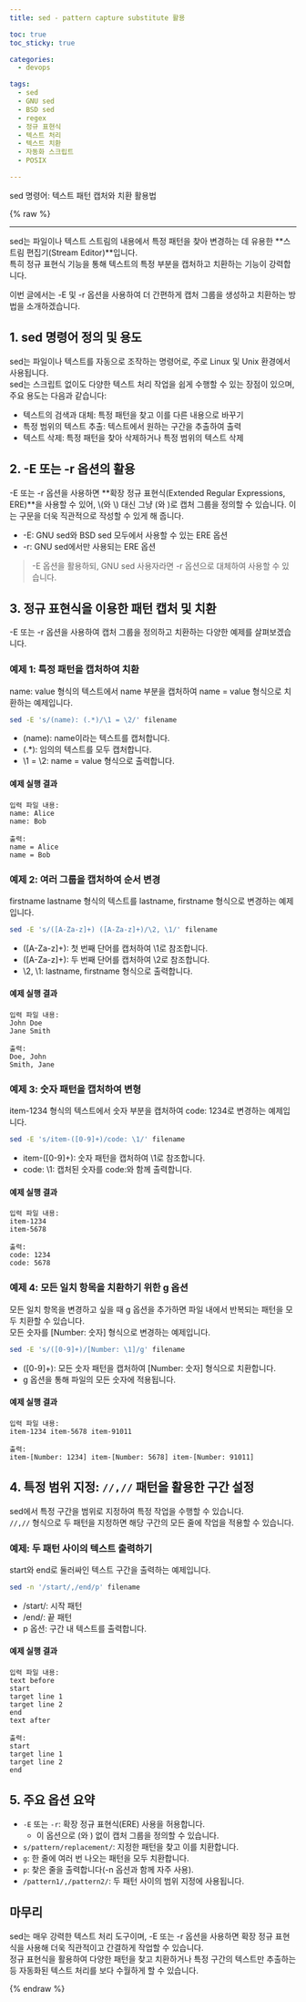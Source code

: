 ```yaml
---
title: sed - pattern capture substitute 활용

toc: true
toc_sticky: true

categories:
  - devops

tags:
  - sed
  - GNU sed
  - BSD sed
  - regex
  - 정규 표현식
  - 텍스트 처리
  - 텍스트 치환
  - 자동화 스크립트
  - POSIX

---
```

 
sed 명령어: 텍스트 패턴 캡처와 치환 활용법

{% raw %}

---
sed는 파일이나 텍스트 스트림의 내용에서 특정 패턴을 찾아 변경하는 데 유용한 **스트림 편집기(Stream Editor)**입니다.  
특히 정규 표현식 기능을 통해 텍스트의 특정 부분을 캡처하고 치환하는 기능이 강력합니다.    
  
이번 글에서는 -E 및 -r 옵션을 사용하여 더 간편하게 캡처 그룹을 생성하고 치환하는 방법을 소개하겠습니다.

## 1. sed 명령어 정의 및 용도

sed는 파일이나 텍스트를 자동으로 조작하는 명령어로, 주로 Linux 및 Unix 환경에서 사용됩니다.  
sed는 스크립트 없이도 다양한 텍스트 처리 작업을 쉽게 수행할 수 있는 장점이 있으며, 주요 용도는 다음과 같습니다:

- 텍스트의 검색과 대체: 특정 패턴을 찾고 이를 다른 내용으로 바꾸기
- 특정 범위의 텍스트 추출: 텍스트에서 원하는 구간을 추출하여 출력
- 텍스트 삭제: 특정 패턴을 찾아 삭제하거나 특정 범위의 텍스트 삭제

## 2. -E 또는 -r 옵션의 활용

-E 또는 -r 옵션을 사용하면 **확장 정규 표현식(Extended Regular Expressions, ERE)**을 사용할 수 있어, \\(와 \\) 대신 그냥 (와 )로 캡처 그룹을 정의할 수 있습니다. 이는 구문을 더욱 직관적으로 작성할 수 있게 해 줍니다.

- -E: GNU sed와 BSD sed 모두에서 사용할 수 있는 ERE 옵션
- -r: GNU sed에서만 사용되는 ERE 옵션

> -E 옵션을 활용하되, GNU sed 사용자라면 -r 옵션으로 대체하여 사용할 수 있습니다.

## 3. 정규 표현식을 이용한 패턴 캡처 및 치환

-E 또는 -r 옵션을 사용하여 캡처 그룹을 정의하고 치환하는 다양한 예제를 살펴보겠습니다.

### 예제 1: 특정 패턴을 캡처하여 치환
name: value 형식의 텍스트에서 name 부분을 캡처하여 name = value 형식으로 치환하는 예제입니다.

```sh
sed -E 's/(name): (.*)/\1 = \2/' filename
```

- (name): name이라는 텍스트를 캡처합니다.
- (.*): 임의의 텍스트를 모두 캡처합니다.
- \1 = \2: name = value 형식으로 출력합니다.

#### 예제 실행 결과

```
입력 파일 내용:
name: Alice
name: Bob

출력:
name = Alice
name = Bob
```

### 예제 2: 여러 그룹을 캡처하여 순서 변경
firstname lastname 형식의 텍스트를 lastname, firstname 형식으로 변경하는 예제입니다.

```sh
sed -E 's/([A-Za-z]+) ([A-Za-z]+)/\2, \1/' filename
```

- ([A-Za-z]+): 첫 번째 단어를 캡처하여 \1로 참조합니다.
- ([A-Za-z]+): 두 번째 단어를 캡처하여 \2로 참조합니다.
- \2, \1: lastname, firstname 형식으로 출력합니다.

#### 예제 실행 결과

```
입력 파일 내용:
John Doe
Jane Smith

출력:
Doe, John
Smith, Jane
```

### 예제 3: 숫자 패턴을 캡처하여 변형
item-1234 형식의 텍스트에서 숫자 부분을 캡처하여 code: 1234로 변경하는 예제입니다.

```sh
sed -E 's/item-([0-9]+)/code: \1/' filename
```

- item-([0-9]+): 숫자 패턴을 캡처하여 \1로 참조합니다.
- code: \1: 캡처된 숫자를 code:와 함께 출력합니다.

#### 예제 실행 결과

```
입력 파일 내용:
item-1234
item-5678

출력:
code: 1234
code: 5678
```

### 예제 4: 모든 일치 항목을 치환하기 위한 g 옵션

모든 일치 항목을 변경하고 싶을 때 g 옵션을 추가하면 파일 내에서 반복되는 패턴을 모두 치환할 수 있습니다.  
모든 숫자를 [Number: 숫자] 형식으로 변경하는 예제입니다.

```sh
sed -E 's/([0-9]+)/[Number: \1]/g' filename
```

- ([0-9]+): 모든 숫자 패턴을 캡처하여 [Number: 숫자] 형식으로 치환합니다.
- g 옵션을 통해 파일의 모든 숫자에 적용됩니다.

#### 예제 실행 결과

```
입력 파일 내용:
item-1234 item-5678 item-91011

출력:
item-[Number: 1234] item-[Number: 5678] item-[Number: 91011]
```

## 4. 특정 범위 지정: `//,//` 패턴을 활용한 구간 설정

sed에서 특정 구간을 범위로 지정하여 특정 작업을 수행할 수 있습니다.  
`//,//` 형식으로 두 패턴을 지정하면 해당 구간의 모든 줄에 작업을 적용할 수 있습니다.

### 예제: 두 패턴 사이의 텍스트 출력하기

start와 end로 둘러싸인 텍스트 구간을 출력하는 예제입니다.

```sh
sed -n '/start/,/end/p' filename
```

- /start/: 시작 패턴
- /end/: 끝 패턴
- p 옵션: 구간 내 텍스트를 출력합니다.

#### 예제 실행 결과

```
입력 파일 내용:
text before
start
target line 1
target line 2
end
text after

출력:
start
target line 1
target line 2
end
```

## 5. 주요 옵션 요약

- `-E` 또는 `-r`: 확장 정규 표현식(ERE) 사용을 허용합니다.  
  - 이 옵션으로 \(와 \) 없이 캡처 그룹을 정의할 수 있습니다.
- `s/pattern/replacement/`: 지정한 패턴을 찾고 이를 치환합니다.
- `g`: 한 줄에 여러 번 나오는 패턴을 모두 치환합니다.
- `p`: 찾은 줄을 출력합니다(-n 옵션과 함께 자주 사용).
- `/pattern1/,/pattern2/`: 두 패턴 사이의 범위 지정에 사용됩니다.

## 마무리
sed는 매우 강력한 텍스트 처리 도구이며, -E 또는 -r 옵션을 사용하면 확장 정규 표현식을 사용해 더욱 직관적이고 간결하게 작업할 수 있습니다.  
정규 표현식을 활용하여 다양한 패턴을 찾고 치환하거나 특정 구간의 텍스트만 추출하는 등 자동화된 텍스트 처리를 보다 수월하게 할 수 있습니다.

{% endraw %}
 